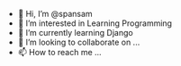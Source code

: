 - 👋 Hi, I’m @spansam
- 👀 I’m interested in Learning Programming 
- 🌱 I’m currently learning Django
- 💞️ I’m looking to collaborate on ...
- 📫 How to reach me ...

<!---
spansam/spansam is a ✨ special ✨ repository because its `README.md` (this file) appears on your GitHub profile.
You can click the Preview link to take a look at your changes.
--->
